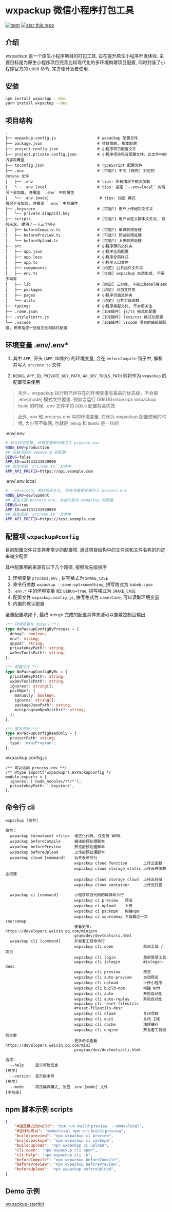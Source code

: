 # wxpackup 微信小程序打包工具

[![npm](https://img.shields.io/npm/v/wxpackup
)](https://www.npmjs.com/package/wxpackup)
[![star this repo](https://img.shields.io/github/stars/charlzyx/wxpackup?style=social)](https://github.com/charlzyx/wxpackup)

## 介绍
wxpackup 是一个原生小程序项目的打包工具, 旨在提升原生小程序开发体验.
主要目标是为原生小程序项目完善比较现代化的多环境构建项目配置,
同时封装了小程序官方的 ci/cli 命令, 来方便开发者使用.

## 安装

```bash
npm install wxpackup --dev
yarn install wxpackup --dev
```


## 项目结构

```
.
├── wxpackup.config.js                  # wxpackup 配置文件
├── package.json                        # 项目依赖, 脚本配置
├── project.config.json                 # 小程序项目配置文件
├── project.private.config.json         # 小程序项目私有配置文件。此文件中的内容将覆盖
├── tsconfig.json                       # TypeScript 配置文件
├── .env                                # [可选?] 不同 [模式] 对应的 dotenv 文件
│   ├── .env                            # tips: 所有情况下都会加载
│   └── .env.local                      # tips: 指定 `--env=local` 的情况下会加载, 并覆盖 `.env` 中的属性
│   └── .env.[mode]                      # tips: 指定 模式
情况下会加载, 并覆盖 `.env` 中的属性
├── .keystore                           # [可选?] 用户上传秘钥文件夹
│   └── private.${appid}.key
├── scripts                             # [可选?] 用户自定义脚本文件夹, 目前来说, 提供了一下三个钩子
│   ├── beforeCompile.ts                # [可选?] 编译前预处理
│   ├── beforePreview.ts                # [可选?] 预览前预处理
│   └── beforeUpload.ts                 # [可选?] 上传前预处理
├── src                                 # 小程序源码文件夹
│   ├── app.json                        # 小程序全局配置
│   ├── app.less                        # 小程序全局样式
│   ├── app.ts                          # 小程序入口文件
│   ├── components                      # [约定] 公共组件文件夹
│   ├── env.ts                          # [生成] wxpackup 自动生成, 不要手动写
│   ├── lib                             # [约定] 三方库, 不经过babel编译的
│   ├── packages                        # [约定] 分包文件夹
│   ├── pages                           # 小程序页面文件夹
│   └── utils                           # [约定] 公共工具函数
├── typings                             # 小程序类型文件, 不太用关注
├── .rome.json                          # [IDE插件] js/ts 格式化配置
├── .stylelintrc.js                     # [IDE插件] less/css 格式化配置
└── .vscode                             # [IDE插件] vscode 项目的编辑器配置, 用来指定一些格式化和插件配置

```


## 环境变量 .env/.env*

1. 其中 `APP_` 开头 (`APP_ID`除外) 的环境变量, 会在 `beforeCompile` 钩子中, 解析并写入 `src/env.ts` 文件

2. `DEBUG`, `APP_ID`, `PRIVATE_KEY_PATH`, `WX_DEV_TOOLS_PATH` 则将作为 `wxpackup` 的配置项来使用


> 另外，wxpackup 执行时已经存在的环境变量有最高的优先级，不会被 .env[mode] 模式文件覆盖. 例如当运行 DBEUG=true npx wxpackup build 的时候, .env 文件中的 `DEBUG` 配置将会失效

> 此外, env 和 process.env 中的环境变量, 在作为 wxpackup 配置使用的时候, 大小写不敏感, 也就是 `debug` 和 `DEBUG` 是一样的

.env/.env
```bash
# 默认环境变量, 所有变量都会被注入 process.env
NODE_ENV=production
## 会被识别为 wepackup 的配置
DEBUG=false
APP_ID=wx1231231920900
## 会生成到 `src/env.ts` 文件中
APP_API_PREFIX=https://api.example.com
```

.env/.env.local
```bash
# --env=local 的时候会注入, 所有变量都会被注入 process.env
NODE_ENV=devlopment
## 会注入到 process.env, 并被识别为 wepackup 的配置
DEBUG=true
APP_ID=wx1231231989989
## 会生成到 `src/env.ts` 文件中
APP_API_PREFIX=https://test.example.com
```

## 配置项 `wxpackup#config`

目前配置文件只支持非常少的配置项, 通过项目结构中的文件夹和文件名称的约定来减少配置

其中配置项的来源有以下几个路径, 按照优先级排序
1. 环境变量 `process.env` , 拼写格式为 `SNAKE_CASE`
2. 命令行参数 `wxpackup --some-opt=something`,  拼写格式为 `kabeb-case`
3. `.env.*` 中的环境变量 如: `DEBUG=true`, 拼写格式为 `SNAKE_CASE`
4. 配置文件 `wxpackup.config.js`, 拼写格式为 `camelCase`, 可以读取环境变量
5. 内置的默认配置

全量配置项如下, 最终 merge 完成的配置具体来源可以查看控制台输出

```ts
/** 环境变量与 dotenv **/
type WxPackupConfigByProcess = {
  debug?: boolean;
  env?: string;
  appId?: string;
  privateKeyPath?: string;
  wxDevToolsPath?: string;
};

/** 配置文件 **/
type WxPackupConfigByRc = {
  privateKeyPath?: string;
  wxDevToolsPath?: string;
  ignores?: string[];
  packNpm?: {
    manually: boolean;
    ignores: string[];
    packageJsonPath?: string;
    miniprogramNpmDistDir?: string;
  };
};

/** 暂未开放 **/
type WxPackupConfigReadOnly = {
  projectPath: string;
  type: 'miniProgram';
};
```

wxpackup.config.js
```
/** 可以访问 process.env **/
/** @type import('wxpackup').WxPackupConfig */
module.exports = {
  ignores: ['node_modules/**/*'],
  privateKeyPath: '.keystore',
};
```

## 命令行 cli

```
wxpackup [命令]

命令：
  wxpackup formatwxml <file>  格式化代码, 仅支持 WXML
  wxpackup beforeCompile      编译前预处理脚本
  wxpackup beforePreview      预览前预处理脚本
  wxpackup beforeUpload       上传前预处理脚本
  wxpackup cloud [command]    云开发命令行
                              wxpackup cloud function       上传云函数
                              wxpackup cloud storage static 上传云开发静态资源
                              wxpackup cloud storage cloud  上传云存储
                              wxpackup cloud container      上传云托管

  wxpackup ci [command]       小程序项目代码的编译命令行
                              wxpackup ci preview   预览
                              wxpackup ci upload    上传
                              wxpackup ci packnpm   构建npm
                              wxpackup ci sourcemap 下载最近一次 sourcemap
                              查看更多: https://developers.weixin.qq.com/minipro
                              gram/dev/devtools/ci.html
  wxpackup cli [command]      开发者工具命令行
                              wxpackup cli open             启动工具 / 项目
                              wxpackup cli login            重新登录工具
                              wxpackup cli islogin          #islogin-desc
                              wxpackup cli preview          预览
                              wxpackup cli auto-preview     自动预览
                              wxpackup cli upload           上传小程序
                              wxpackup cli build-npm        构建 NPM
                              wxpackup cli auto             开启自动化
                              wxpackup cli auto-replay      开启自动化
                              wxpackup cli reset-fileutils
                              #reset-fileutils-desc
                              wxpackup cli close            关闭项目
                              wxpackup cli quit             关闭 IDE
                              wxpackup cli cache            清理缓存
                              wxpackup cli engine           开发者工具游戏方案
                              更多命令查看 https://developers.weixin.qq.com/mini
                              program/dev/devtools/cli.html

选项：
  --help     显示帮助信息                                                 [布尔]
  --version  显示版本号                                                   [布尔]
  --mode     项目编译模式, 对应 .env.[mode] 文件                        [字符串]
```


## npm 脚本示例 scripts

```json
{
    "#指定模式的build": "npm run build:preview  --mode=local",
    "#这样也可以": "mode=local npm run build:preview",
    "build:preview": "npx wxpackup ci preview",
    "build:packnpm": "npx wxpackup ci packnpm",
    "build:upload": "npx wxpackup ci upload",
    "cli:open": "npx wxpackup cli open",
    "cli:help": "npx wxpackup cli -h",
    "beforeCompile": "npx wxpackup beforeCompile",
    "beforePreview": "npx wxpackup beforePreview",
    "beforeUpload": "npx wxpackup beforeUpload",
}
```
## Demo 示例

[wxpackup-startkit](https://github.com/charlzyx/wxpackup-startkit)
